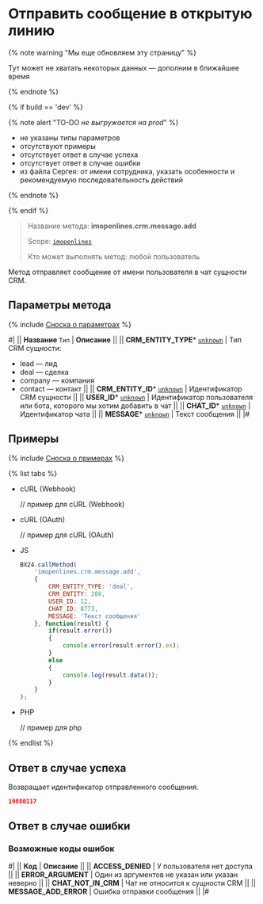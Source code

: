 # Отправить сообщение в открытую линию

{% note warning "Мы еще обновляем эту страницу" %}

Тут может не хватать некоторых данных — дополним в ближайшее время

{% endnote %}

{% if build == 'dev' %}

{% note alert "TO-DO _не выгружается на prod_" %}

- не указаны типы параметров
- отсутствуют примеры
- отсутствует ответ в случае успеха
- отсутствует ответ в случае ошибки
- из файла Сергея: от имени сотрудника, указать особенности и рекомендуемую последовательность действий

{% endnote %}

{% endif %}

> Название метода: **imopenlines.crm.message.add**
>
> Scope: [`imopenlines`](../../../scopes/permissions.md)
>
> Кто может выполнять метод: любой пользователь

Метод отправляет сообщение от имени пользователя в чат сущности CRM.

## Параметры метода

{% include [Сноска о параметрах](../../../../_includes/required.md) %}

#|
|| **Название**
`Тип` | **Описание** ||
|| **CRM_ENTITY_TYPE***
[`unknown`](../../../data-types.md) | Тип CRM сущности:
- lead — лид
- deal — сделка
- company — компания
- contact — контакт
 ||
|| **CRM_ENTITY_ID***
[`unknown`](../../../data-types.md) | Идентификатор CRM сущности ||
|| **USER_ID***
[`unknown`](../../../data-types.md) | Идентификатор пользователя или бота, которого мы хотим добавить в чат ||
|| **CHAT_ID***
[`unknown`](../../../data-types.md) | Идентификатор чата ||
|| **MESSAGE***
[`unknown`](../../../data-types.md) | Текст сообщения ||
|#

## Примеры

{% include [Сноска о примерах](../../../../_includes/examples.md) %}

{% list tabs %}

- cURL (Webhook)

    // пример для cURL (Webhook)

- cURL (OAuth)

    // пример для cURL (OAuth)

- JS

    ```js
    BX24.callMethod(
        'imopenlines.crm.message.add',
        {
            CRM_ENTITY_TYPE: 'deal',
            CRM_ENTITY: 288,
            USER_ID: 12,
            CHAT_ID: 8773,
            MESSAGE: 'Текст сообщения'
        }, function(result) {
            if(result.error())
            {
                console.error(result.error().ex);
            }
            else
            {
                console.log(result.data());
            }
        }
    );
    ```

- PHP

    // пример для php

{% endlist %}

## Ответ в случае успеха

Возвращает идентификатор отправленного сообщения.

```json
19880117
```

## Ответ в случае ошибки

### Возможные коды ошибок

#|
|| **Код** | **Описание** ||
|| **ACCESS_DENIED** | У пользователя нет доступа ||
|| **ERROR_ARGUMENT** | Один из аргументов не указан или указан неверно ||
|| **CHAT_NOT_IN_CRM** | Чат не относится к сущности CRM ||
|| **MESSAGE_ADD_ERROR** | Ошибка отправки сообщения ||
|#